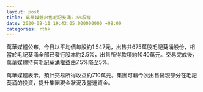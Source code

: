 ```yaml
---
layout: post
title: 萬華媒體出售毛記葵涌2.5%股權
date: 2020-08-11 19:43:05.000000000 +08:00
categories: rthk
---
```


萬華媒體公布，今日以平均價每股約1.547元，出售共675萬股毛記葵涌股份，相當於毛記葵涌全部已發行股本約2.5%，出售所得款項約1040萬元。交易完成後，萬華媒體持有毛記葵涌權益由7.5%降至5%。

萬華媒體表示，預計交易所得收益約710萬元。集團可藉今次出售變現部分在毛記葵涌的投資，提升集團現金狀況及營運資金。
